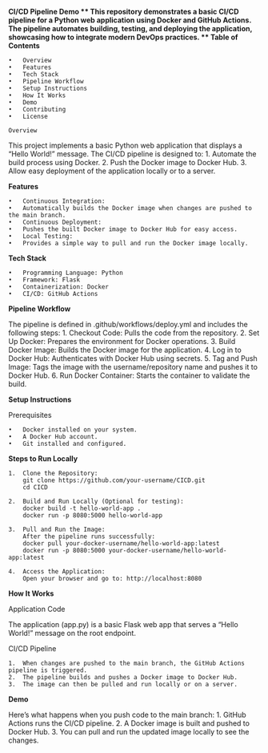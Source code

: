 **CI/CD Pipeline Demo
**
This repository demonstrates a basic CI/CD pipeline for a Python web application using Docker and GitHub Actions. The pipeline automates building, testing, and deploying the application, showcasing how to integrate modern DevOps practices.
**
Table of Contents**

	•	Overview
	•	Features
	•	Tech Stack
	•	Pipeline Workflow
	•	Setup Instructions
	•	How It Works
	•	Demo
	•	Contributing
	•	License

    Overview

This project implements a basic Python web application that displays a “Hello World!” message. The CI/CD pipeline is designed to:
	1.	Automate the build process using Docker.
	2.	Push the Docker image to Docker Hub.
	3.	Allow easy deployment of the application locally or to a server.

**Features**

	•	Continuous Integration:
	•	Automatically builds the Docker image when changes are pushed to the main branch.
	•	Continuous Deployment:
	•	Pushes the built Docker image to Docker Hub for easy access.
	•	Local Testing:
	•	Provides a simple way to pull and run the Docker image locally.

**Tech Stack**

	•	Programming Language: Python
	•	Framework: Flask
	•	Containerization: Docker
	•	CI/CD: GitHub Actions

**Pipeline Workflow**

The pipeline is defined in .github/workflows/deploy.yml and includes the following steps:
	1.	Checkout Code: Pulls the code from the repository.
	2.	Set Up Docker: Prepares the environment for Docker operations.
	3.	Build Docker Image: Builds the Docker image for the application.
	4.	Log in to Docker Hub: Authenticates with Docker Hub using secrets.
	5.	Tag and Push Image: Tags the image with the username/repository name and pushes it to Docker Hub.
	6.	Run Docker Container: Starts the container to validate the build.

**Setup Instructions**

Prerequisites

	•	Docker installed on your system.
	•	A Docker Hub account.
	•	Git installed and configured.

**Steps to Run Locally**

	1.	Clone the Repository:
        git clone https://github.com/your-username/CICD.git
        cd CICD

    2.	Build and Run Locally (Optional for testing):
        docker build -t hello-world-app .
        docker run -p 8080:5000 hello-world-app
    
    3.	Pull and Run the Image:
        After the pipeline runs successfully: 
        docker pull your-docker-username/hello-world-app:latest
        docker run -p 8080:5000 your-docker-username/hello-world-app:latest
    
    4.	Access the Application:
        Open your browser and go to: http://localhost:8080
    
**How It Works**

Application Code

The application (app.py) is a basic Flask web app that serves a “Hello World!” message on the root endpoint.

CI/CD Pipeline

	1.	When changes are pushed to the main branch, the GitHub Actions pipeline is triggered.
	2.	The pipeline builds and pushes a Docker image to Docker Hub.
	3.	The image can then be pulled and run locally or on a server.

**Demo**

Here’s what happens when you push code to the main branch:
	1.	GitHub Actions runs the CI/CD pipeline.
	2.	A Docker image is built and pushed to Docker Hub.
	3.	You can pull and run the updated image locally to see the changes.
